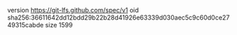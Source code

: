 version https://git-lfs.github.com/spec/v1
oid sha256:36611642dd12bdd29b22b28d41926e63339d030aec5c9c60d0ce2749315cabde
size 1599
